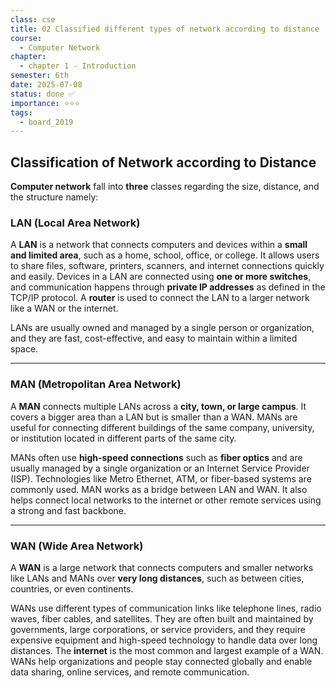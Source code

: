 ```yaml
---
class: cse
title: 02 Classified different types of network according to distance
course:
  - Computer Network
chapter:
  - chapter 1 - Introduction
semester: 6th
date: 2025-07-08
status: done ✅
importance: ⭐⭐⭐
tags:
  - board_2019
---
```


## Classification of Network according to Distance

**Computer network** fall into **three** classes regarding the size, distance, and the structure namely:

### LAN (Local Area Network)

A **LAN** is a network that connects computers and devices within a **small and limited area**, such as a home, school, office, or college. It allows users to share files, software, printers, scanners, and internet connections quickly and easily. Devices in a LAN are connected using **one or more switches**, and communication happens through **private IP addresses** as defined in the TCP/IP protocol. A **router** is used to connect the LAN to a larger network like a WAN or the internet.

LANs are usually owned and managed by a single person or organization, and they are fast, cost-effective, and easy to maintain within a limited space.

---

### MAN (Metropolitan Area Network)

A **MAN** connects multiple LANs across a **city, town, or large campus**. It covers a bigger area than a LAN but is smaller than a WAN. MANs are useful for connecting different buildings of the same company, university, or institution located in different parts of the same city.

MANs often use **high-speed connections** such as **fiber optics** and are usually managed by a single organization or an Internet Service Provider (ISP). Technologies like Metro Ethernet, ATM, or fiber-based systems are commonly used. MAN works as a bridge between LAN and WAN. It also helps connect local networks to the internet or other remote services using a strong and fast backbone.

---

### WAN (Wide Area Network)

A **WAN** is a large network that connects computers and smaller networks like LANs and MANs over **very long distances**, such as between cities, countries, or even continents.

WANs use different types of communication links like telephone lines, radio waves, fiber cables, and satellites. They are often built and maintained by governments, large corporations, or service providers, and they require expensive equipment and high-speed technology to handle data over long distances. The **internet** is the most common and largest example of a WAN. WANs help organizations and people stay connected globally and enable data sharing, online services, and remote communication.
